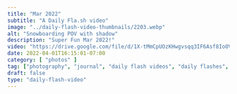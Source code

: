 ```yaml
---
title: "Mar 2022"
subtitle: "A Daily Fla.sh video"
image: "../daily-flash-video-thumbnails/2203.webp"
alt: "Snowboarding POV with shadow"
description: "Super Fun Mar 2022!"
video: "https://drive.google.com/file/d/1X-tMmCpUOzKHwgvsqq3IF6Asf8IoOVxw/preview"
date: 2022-04-01T16:15:01-07:00
category: [ "photos" ]
tag: ["photography", "journal", "daily flash videos", "daily flashes", "videos" ]
draft: false
type: "daily-flash-video"
---
```

